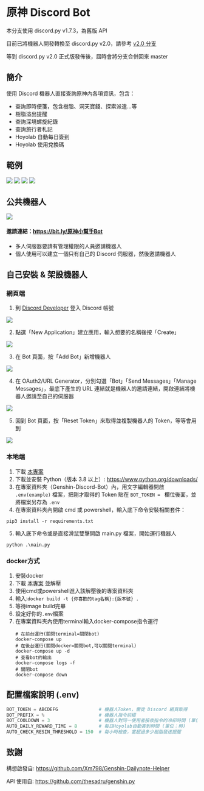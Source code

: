 # 原神 Discord Bot
本分支使用 discord.py v1.7.3，為舊版 API

目前已將機器人開發轉換至 discord.py v2.0，請參考 [v2.0 分支](https://github.com/KT-Yeh/Genshin-Discord-Bot/tree/discord.py_v2.0)

等到 discord.py v2.0 正式版發佈後，屆時會將分支合併回來 master

## 簡介
使用 Discord 機器人直接查詢原神內各項資訊，包含：
- 查詢即時便箋，包含樹脂、洞天寶錢、探索派遣...等
- 樹脂溢出提醒
- 查詢深境螺旋紀錄
- 查詢旅行者札記
- Hoyolab 自動每日簽到
- Hoyolab 使用兌換碼

## 範例
![](https://i.imgur.com/QQLBbUn.png)
![](https://i.imgur.com/Ye0HA0G.png)
![](https://i.imgur.com/qHzbvH0.png)
![](https://i.imgur.com/bNY19NW.png)

## 公共機器人
![](https://i.imgur.com/ULhx0EP.png)

#### 邀請連結：https://bit.ly/原神小幫手Bot
- 多人伺服器要請有管理權限的人員邀請機器人
- 個人使用可以建立一個只有自己的 Discord 伺服器，然後邀請機器人

## 自己安裝 & 架設機器人

### 網頁端
1. 到 [Discord Developer](https://discord.com/developers/applications "Discord Developer") 登入 Discord 帳號

![](https://i.imgur.com/dbDHEM3.png)

2. 點選「New Application」建立應用，輸入想要的名稱後按「Create」

![](https://i.imgur.com/BcJcSnU.png)

3. 在 Bot 頁面，按「Add Bot」新增機器人

![](https://i.imgur.com/lsIgGCi.png)

4. 在 OAuth2/URL Generator，分別勾選「Bot」「Send Messages」「Manage Messages」，最底下產生的 URL 連結就是機器人的邀請連結，開啟連結將機器人邀請至自己的伺服器

![](https://i.imgur.com/08fcHs0.png)

5. 回到 Bot 頁面，按「Reset Token」來取得並複製機器人的 Token，等等會用到

![](https://i.imgur.com/BfzjewI.png)


### 本地端
1. 下載 [本專案](https://github.com/KT-Yeh/Genshin-Discord-Bot/archive/refs/heads/master.zip)
2. 下載並安裝 Python（版本 3.8 以上）: https://www.python.org/downloads/
3. 在專案資料夾（Genshin-Discord-Bot）內，用文字編輯器開啟 `.env(example)` 檔案，把剛才取得的 Token 貼在 `BOT_TOKEN = ` 欄位後面，並將檔案另存為 `.env`
4. 在專案資料夾內開啟 cmd 或 powershell，輸入底下命令安裝相關套件：
```
pip3 install -r requirements.txt
```
5. 輸入底下命令或是直接滑鼠雙擊開啟 main.py 檔案，開始運行機器人
```
python .\main.py
```

### docker方式
1. 安裝docker
2. 下載 [本專案](https://github.com/KT-Yeh/Genshin-Discord-Bot/archive/refs/heads/master.zip) 並解壓
3. 使用cmd或powershell進入該解壓後的專案資料夾
4. 輸入:`docker build -t {你喜歡的tag名稱}:{版本號} .`
5. 等待image build完畢
6. 設定好你的`.env`檔案
7. 在專案資料夾內使用terminal輸入docker-compose指令運行
    ```
    # 在前台運行(關閉terminal=關閉bot)
    docker-compose up
    # 在後台運行(關閉docker=關閉bot,可以關閉terminal)
    docker-compose up -d
    # 查看bot的輸出
    docker-compose logs -f
    # 關閉bot
    docker-compose down
    ```


## 配置檔案說明 (.env)
```python
BOT_TOKEN = ABCDEFG               # 機器人Token，需從 Discord 網頁取得
BOT_PREFIX = %                    # 機器人指令前綴
BOT_COOLDOWN = 3                  # 機器人對同一使用者接收指令的冷卻時間 (單位：秒)
AUTO_DAILY_REWARD_TIME = 8        # 每日Hoyolab自動簽到時間 (單位：時)
AUTO_CHECK_RESIN_THRESHOLD = 150  # 每小時檢查，當超過多少樹脂發送提醒
```

## 致謝
構想啟發自: https://github.com/Xm798/Genshin-Dailynote-Helper

API 使用自: https://github.com/thesadru/genshin.py
